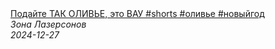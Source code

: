 <!--2024-12-27 09:00:28-->
<div class="yb">
  <a class="nodecor" href="/posts.html?eda/podajte_tak_olive_eto_vau_shorts_olive_novyjgod">
    <img class="preview" data-videoid="QHP2tsvyMtk" src="https://i2.ytimg.com/vi/QHP2tsvyMtk/hqdefault.jpg" align="middle" alt="">
  </a>
  <div class="inlbl text">
    <a class="nodecor" href="/posts.html?eda/podajte_tak_olive_eto_vau_shorts_olive_novyjgod">Подайте ТАК ОЛИВЬЕ, это ВАУ #shorts  #оливье #новыйгод</a><br>
    <i class="smaller2">Зона Лазерсoнов</i><br>
    <i class="smaller3">2024-12-27</i>
  </div>
</div>
